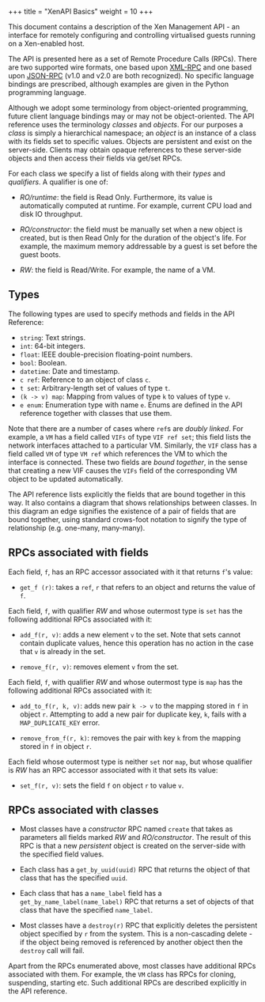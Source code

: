 +++
title = "XenAPI Basics"
weight = 10
+++

This document contains a description of the Xen Management API - an interface for
remotely configuring and controlling virtualised guests running on a
Xen-enabled host.

The API is presented here as a set of Remote Procedure Calls (RPCs).
There are two supported wire formats, one based upon
[XML-RPC](http://xmlrpc.scripting.com/spec.html)
and one based upon [JSON-RPC](http://www.jsonrpc.org) (v1.0 and v2.0 are both
recognized). No specific language bindings are prescribed, although examples
are given in the Python programming language.

Although we adopt some terminology from object-oriented programming,
future client language bindings may or may not be object-oriented.
The API reference uses the terminology _classes_ and _objects_.
For our purposes a _class_ is simply a hierarchical namespace;
an _object_ is an instance of a class with its fields set to
specific values. Objects are persistent and exist on the server-side.
Clients may obtain opaque references to these server-side objects and then
access their fields via get/set RPCs.

For each class we specify a list of fields along with their _types_ and
_qualifiers_. A qualifier is one of:

-  _RO/runtime_: the field is Read Only. Furthermore, its value is
  automatically computed at runtime. For example, current CPU load and disk IO
  throughput.

-  _RO/constructor_: the field must be manually set when a new object is
  created, but is then Read Only for the duration of the object's life.
  For example, the maximum memory addressable by a guest is set
  before the guest boots.

-  _RW_: the field is Read/Write. For example, the name of a VM.

## Types

The following types are used to specify methods and fields in the API Reference:

-  `string`: Text strings.
-  `int`: 64-bit integers.
-  `float`: IEEE double-precision floating-point numbers.
-  `bool`: Boolean.
-  `datetime`: Date and timestamp.
-  `c ref`: Reference to an object of class `c`.
-  `t set`: Arbitrary-length set of values of type `t`.
-  `(k -> v) map`: Mapping from values of type `k` to values of type `v`.
-  `e enum`: Enumeration type with name `e`. Enums are defined in the API
  reference together with classes that use them.

Note that there are a number of cases where `ref`s are _doubly linked_.
For example, a `VM` has a field called `VIFs` of type `VIF ref set`;
this field lists the network interfaces attached to a particular VM.
Similarly, the `VIF` class has a field called `VM` of type `VM ref`
which references the VM to which the interface is connected.
These two fields are _bound together_, in the sense that
creating a new VIF causes the `VIFs` field of the corresponding
VM object to be updated automatically.

The API reference lists explicitly the fields that are
bound together in this way. It also contains a diagram that shows
relationships between classes. In this diagram an edge signifies the
existence of a pair of fields that are bound together, using standard
crows-foot notation to signify the type of relationship (e.g.
one-many, many-many).

## RPCs associated with fields

Each field, `f`, has an RPC accessor associated with it that returns `f`'s value:

-  `get_f (r)`: takes a `ref`, `r` that refers to an object and returns the value
  of `f`.

Each field, `f`, with qualifier _RW_ and whose outermost type is `set` has the
following additional RPCs associated with it:

-  `add_f(r, v)`: adds a new element `v` to the set.
  Note that sets cannot contain duplicate values, hence this operation has
  no action in the case that `v` is already in the set.

-  `remove_f(r, v)`: removes element `v` from the set.

Each field, `f`, with qualifier _RW_ and whose outermost type is `map` has the
following additional RPCs associated with it:

-  `add_to_f(r, k, v)`: adds new pair `k -> v` to the mapping stored in `f` in
  object `r`. Attempting to add a new pair for duplicate key, `k`, fails with a
  `MAP_DUPLICATE_KEY` error.

-  `remove_from_f(r, k)`: removes the pair with key `k`
  from the mapping stored in `f` in object `r`.

Each field whose outermost type is neither `set` nor `map`, but whose
qualifier is _RW_ has an RPC accessor associated with it that sets its value:

-  `set_f(r, v)`: sets the field `f` on object `r` to value `v`.

## RPCs associated with classes

-  Most classes have a _constructor_ RPC named `create` that
  takes as parameters all fields marked _RW_ and _RO/constructor_. The result
  of this RPC is that a new _persistent_ object is created on the server-side
  with the specified field values.

-  Each class has a `get_by_uuid(uuid)` RPC that returns the object
  of that class that has the specified `uuid`.

-  Each class that has a `name_label` field has a
  `get_by_name_label(name_label)` RPC that returns a set of objects of that
  class that have the specified `name_label`.

-  Most classes have a `destroy(r)` RPC that explicitly deletes
  the persistent object specified by `r` from the system.  This is a
  non-cascading delete - if the object being removed is referenced by another
  object then the `destroy` call will fail.

Apart from the RPCs enumerated above, most classes have additional RPCs
associated with them. For example, the `VM` class has RPCs for cloning,
suspending, starting etc. Such additional RPCs are described explicitly
in the API reference.
